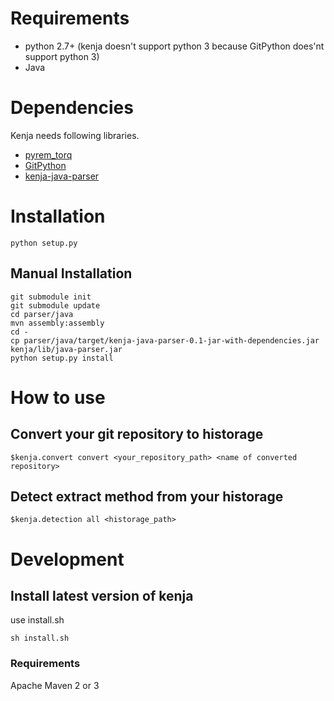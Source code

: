 # Requirements

- python 2.7+ (kenja doesn't support python 3 because GitPython does'nt support python 3)
- Java

# Dependencies
Kenja needs following libraries.

- [pyrem_torq](https://github.com/tos-kamiya/pyrem_torq)
- [GitPython](https://github.com/gitpython-developers/GitPython/)
- [kenja-java-parser](https://github.com/niyaton/kenja-java-parser/)

# Installation

```
python setup.py
```

## Manual Installation

```
git submodule init
git submodule update
cd parser/java
mvn assembly:assembly
cd -
cp parser/java/target/kenja-java-parser-0.1-jar-with-dependencies.jar kenja/lib/java-parser.jar
python setup.py install
```

# How to use

## Convert your git repository to historage
```
$kenja.convert convert <your_repository_path> <name of converted repository>
```

## Detect extract method from your historage
```
$kenja.detection all <historage_path>
```

# Development
## Install latest version of kenja
use install.sh

```
sh install.sh
```

### Requirements
Apache Maven 2 or 3
